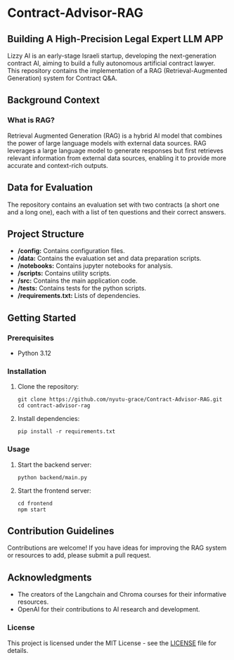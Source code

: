 # Contract-Advisor-RAG
## Building A High-Precision Legal Expert LLM APP

Lizzy AI is an early-stage Israeli startup, developing the next-generation contract AI, aiming to build a fully autonomous artificial contract lawyer. This repository contains the implementation of a RAG (Retrieval-Augmented Generation) system for Contract Q&A.

## Background Context

### What is RAG?

Retrieval Augmented Generation (RAG) is a hybrid AI model that combines the power of large language models with external data sources. RAG leverages a large language model to generate responses but first retrieves relevant information from external data sources, enabling it to provide more accurate and context-rich outputs.

## Data for Evaluation

The repository contains an evaluation set with two contracts (a short one and a long one), each with a list of ten questions and their correct answers.


## Project Structure
-   **/config:** Contains configuration files.
-   **/data:** Contains the evaluation set and data preparation scripts.
-   **/notebooks:** Contains jupyter notebooks for analysis.
-   **/scripts:** Contains utility scripts.
-   **/src:** Contains the main application code.
-   **/tests:** Contains tests for the python scripts.
-   **/requirements.txt:** Lists of dependencies.

## Getting Started

### Prerequisites

- Python 3.12


### Installation

1. Clone the repository:
    ```
    git clone https://github.com/nyutu-grace/Contract-Advisor-RAG.git
    cd contract-advisor-rag
    ```

2. Install dependencies:
    ```
    pip install -r requirements.txt
    ```

### Usage

1. Start the backend server:
    ```
    python backend/main.py
    ```

2. Start the frontend server:
    ```
    cd frontend
    npm start
    ```

## Contribution Guidelines

Contributions are welcome! If you have ideas for improving the RAG system or resources to add, please submit a pull request.

## Acknowledgments

-   The creators of the Langchain and Chroma courses for their informative resources.
-   OpenAI for their contributions to AI research and development.

### License

This project is licensed under the MIT License - see the [LICENSE](LICENSE) file for details.

